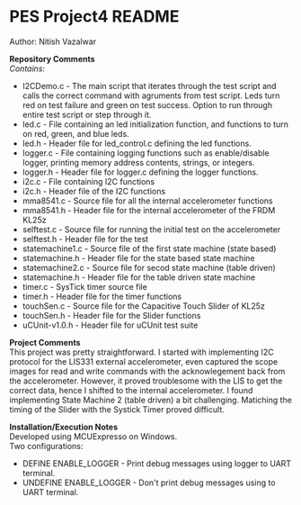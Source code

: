 # PES Project4  README  
Author: Nitish Vazalwar 

**Repository Comments**  
_Contains:_  
* I2CDemo.c - The main script that iterates through the test script and calls the correct command with agruments from test script. Leds turn red on test failure and green on test success. Option to run through entire test script or step through it.
* led.c - File containing an led initialization function, and functions to turn on red, green, and blue leds. 
* led.h - Header file for led_control.c defining the led functions.
* logger.c - File containing logging functions such as enable/disable logger, printing memory address contents, strings, or integers. 
* logger.h - Header file for logger.c defining the logger functions.
* i2c.c - File containing I2C functions
* i2c.h - Header file of the I2C functions
* mma8541.c - Source file for all the internal accelerometer functions
* mma8541.h - Header file for the internal accelerometer of the FRDM KL25z
* selftest.c - Source file for running the initial  test on the accelerometer
* selftest.h - Header file for the test
* statemachine1.c - Source file of the first state machine (state based)
* statemachine.h - Header file for the state based state machine
* statemachine2.c - Source file for secod state machine (table driven)
* statemachine.h - Header file for the table driven state machine
* timer.c - SysTick timer source file
* timer.h - Header file for the timer functions
* touchSen.c - Source file for the Capacitive Touch Slider of KL25z
* touchSen.h - Header file for the Slider functions
* uCUnit-v1.0.h - Header file for uCUnit test suite  

**Project Comments**  
This project was pretty straightforward. I started with implementing I2C protocol for the LIS331 external accelerometer, even captured the scope images for read and write commands with the acknowlegement back from the accelerometer. However, it proved troublesome with the LIS to get the correct data, hence I shifted to the internal accelerometer. I found implementing State Machine 2 (table driven) a bit challenging. Matiching the timing of the Slider with the Systick Timer proved difficult.

**Installation/Execution Notes**  
Developed using MCUExpresso on Windows.  
Two  configurations:
* DEFINE ENABLE_LOGGER - Print debug messages using logger to UART terminal.
* UNDEFINE ENABLE_LOGGER - Don't print debug messages using to UART terminal.

